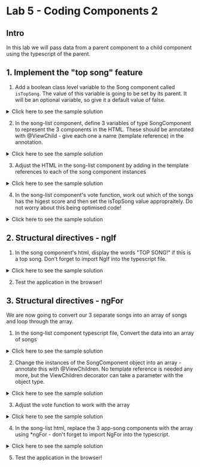 # Lab 5 - Coding Components 2

## Intro

In this lab we will pass data from a parent component to a child component using the typescript of the parent.

## 1. Implement the "top song" feature

1. Add a boolean class level variable to the Song component called `isTopSong`. The value of this variable is going to be set by its parent. It will be an optional variable, so give it a default value of false.

<details>
<summary>
Click here to see the sample solution
</summary>

```
  @Input() isTopSong: boolean = false;
```
</details>

2. In the song-list component, define 3 variables of type SongComponent to represent the 3 components in the HTML. These should be annotated with @ViewChild - give each one a name (template reference) in the annotation.

<details>
<summary>
Click here to see the sample solution
</summary>

```
  @ViewChild('songComponent1')
  songComponent1! : SongComponent;

  @ViewChild('songComponent2')
  songComponent2! : SongComponent;

  @ViewChild('songComponent3')
  songComponent3! : SongComponent;
```
</details>

3. Adjust the HTML in the song-list component by adding in the template references to each of the song component instances

<details>
<summary>
Click here to see the sample solution
</summary>

```
<ul>
    <app-song [song]="song1" (voteUp)="vote($event)" #songComponent1></app-song>
    <app-song [song]="song2" (voteUp)="vote($event)" #songComponent2></app-song>
    <app-song [song]="song3" (voteUp)="vote($event)" #songComponent3></app-song>
</ul>
```
</details>

4. In the song-list component's vote function, work out which of the songs has the higest score and then set the isTopSong value appropraitely. Do not worry about this being optimised code!

<details>
<summary>
Click here to see the sample solution
</summary>

```
  vote(id :number) : void {
    if (id == 1) {
      this.song1.votes += 1;
    } else if (id == 2) {
      this.song2.votes += 1;
    } else if (id == 3) {
      this.song3.votes += 1;
    }

    const maxVotes = Math.max(this.song1.votes, this.song2.votes, this.song3.votes);

    this.songComponent1.isTopSong = (this.song1.votes == maxVotes);
    this.songComponent2.isTopSong = (this.song2.votes == maxVotes);
    this.songComponent3.isTopSong = (this.song3.votes == maxVotes);

  }
```
</details>


## 2. Structural directives - ngIf

1. In the song component's html, display the words "TOP SONG!" if this is a top song. Don't forget to import NgIf into the typescript file.

<details>
<summary>
Click here to see the sample solution
</summary>

```
<li> 
    <span *ngIf="isTopSong">TOP SONG!</span>
    ...
</li>
```

```
@Component({
  selector: 'app-song',
  standalone: true,
  imports: [NgIf],
  ...
```
</details>

2. Test the application in the browser!

## 3. Structural directives - ngFor

We are now going to convert our 3 separate songs into an array of songs and loop through the array.

1. In the song-list component typescript file, Convert the data into an array of songs

<details>
<summary>
Click here to see the sample solution
</summary>

```
songs : SongInterface[]  = [
    {id: 1, title:"Billie Jean", artist: "Michael Jackson", dateReleased: new Date(1983,1,2), price: 10.99, votes:0},
    {id: 2, title:"I don't wanna miss a thing", artist: "Aerosmith", dateReleased: new Date(1998,5,2), price: 9.99, votes:0},
    {id: 3, title:"My heart will go on", artist: "Celine Dion", dateReleased: new Date(1997,11,19), price: 7.99, votes:0}
  ];
```
</details>

2. Change the instances of the SongComponent object into an array - annotate this with @ViewChildren. No template reference is needed any more, but the ViewChildren decorator can take a parameter with the object type.

<details>
<summary>
Click here to see the sample solution
</summary>

```
@ViewChildren(SongComponent)
  songComponents!: SongComponent[];
```
</details>

3. Adjust the vote function to work with the array

<details>
<summary>
Click here to see the sample solution
</summary>

```
  vote(id :number) : void {
    this.songs.find(song => song.id === id)!.votes += 1;

    const maxVotes = Math.max(...this.songs.map(song => song.votes));

    this.songComponents.forEach(songComp => songComp.isTopSong = maxVotes === songComp.song.votes);

  }
```
</details>

4. In the song-list html, replace the 3 app-song components with the array using *ngFor - don't forget to import NgFor into the typescript.

<details>
<summary>
Click here to see the sample solution
</summary>

```
  <ul>
    <app-song *ngFor="let song of songs" [song]="song" (voteUp)="vote($event)" ></app-song>
</ul>
```
</details>

5. Test the application in the browser!